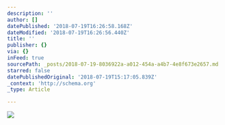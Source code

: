 ```yaml
---
description: ''
author: []
datePublished: '2018-07-19T16:26:58.168Z'
dateModified: '2018-07-19T16:26:56.440Z'
title: ''
publisher: {}
via: {}
inFeed: true
sourcePath: _posts/2018-07-19-8036922a-a012-454a-a4b7-4e8f673e2657.md
starred: false
datePublishedOriginal: '2018-07-19T15:17:05.839Z'
_context: 'http://schema.org'
_type: Article

---
```

![](https://the-grid-user-content.s3-us-west-2.amazonaws.com/9062aaa9-c829-4c64-847b-a96b1c5b7c75.jpg)